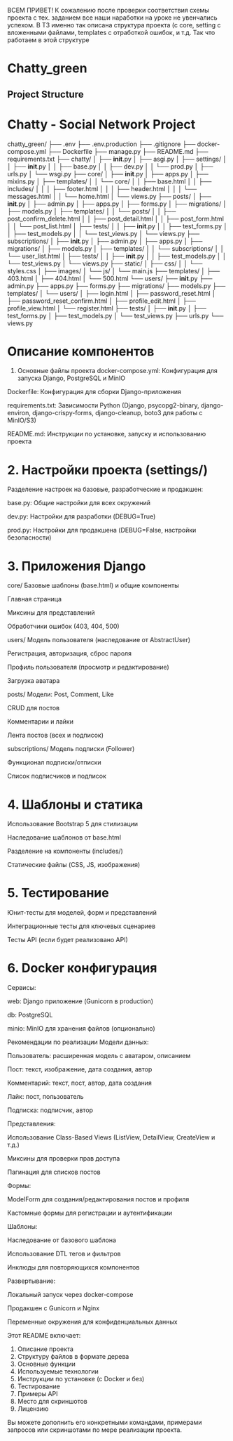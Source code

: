 ВСЕМ ПРИВЕТ!
К сожалению после проверки соответствия схемы проекта с тех. заданием все наши наработки на уроке не увенчались успехом. 
В ТЗ именно так описана структура проекта (с core, setting с вложенными файлами, templates с отработкой ошибок, и т.д. Так что работаем в этой структуре
# Chatty_green
## Project Structure

# Chatty - Social Network Project
chatty_green/
├── .env
├── .env.production
├── .gitignore
├── docker-compose.yml
├── Dockerfile
├── manage.py
├── README.md
├── requirements.txt
├── chatty/
│   ├── __init__.py
│   ├── asgi.py
│   ├── settings/
│   │   ├── __init__.py
│   │   ├── base.py
│   │   ├── dev.py
│   │   └── prod.py
│   ├── urls.py
│   └── wsgi.py
├── core/
│   ├── __init__.py
│   ├── apps.py
│   ├── mixins.py
│   ├── templates/
│   │   └── core/
│   │       ├── base.html
│   │       ├── includes/
│   │       │   ├── footer.html
│   │       │   ├── header.html
│   │       │   └── messages.html
│   │       └── home.html
│   └── views.py
├── posts/
│   ├── __init__.py
│   ├── admin.py
│   ├── apps.py
│   ├── forms.py
│   ├── migrations/
│   ├── models.py
│   ├── templates/
│   │   └── posts/
│   │       ├── post_confirm_delete.html
│   │       ├── post_detail.html
│   │       ├── post_form.html
│   │       └── post_list.html
│   ├── tests/
│   │   ├── __init__.py
│   │   ├── test_forms.py
│   │   ├── test_models.py
│   │   └── test_views.py
│   └── views.py
├── subscriptions/
│   ├── __init__.py
│   ├── admin.py
│   ├── apps.py
│   ├── migrations/
│   ├── models.py
│   ├── templates/
│   │   └── subscriptions/
│   │       └── user_list.html
│   ├── tests/
│   │   ├── __init__.py
│   │   ├── test_models.py
│   │   └── test_views.py
│   └── views.py
├── static/
│   ├── css/
│   │   └── styles.css
│   ├── images/
│   └── js/
│       └── main.js
├── templates/
│   ├── 403.html
│   ├── 404.html
│   └── 500.html
└── users/
    ├── __init__.py
    ├── admin.py
    ├── apps.py
    ├── forms.py
    ├── migrations/
    ├── models.py
    ├── templates/
    │   └── users/
    │       ├── login.html
    │       ├── password_reset.html
    │       ├── password_reset_confirm.html
    │       ├── profile_edit.html
    │       ├── profile_view.html
    │       └── register.html
    ├── tests/
    │   ├── __init__.py
    │   ├── test_forms.py
    │   ├── test_models.py
    │   └── test_views.py
    ├── urls.py
    └── views.py

# Описание компонентов
1. Основные файлы проекта
docker-compose.yml: Конфигурация для запуска Django, PostgreSQL и MinIO

Dockerfile: Конфигурация для сборки Django-приложения

requirements.txt: Зависимости Python (Django, psycopg2-binary, django-environ, django-crispy-forms, django-cleanup, boto3 для работы с MinIO/S3)

README.md: Инструкции по установке, запуску и использованию проекта

# 2. Настройки проекта (settings/)
Разделение настроек на базовые, разработческие и продакшен:

base.py: Общие настройки для всех окружений

dev.py: Настройки для разработки (DEBUG=True)

prod.py: Настройки для продакшена (DEBUG=False, настройки безопасности)

# 3. Приложения Django
core/
Базовые шаблоны (base.html) и общие компоненты

Главная страница

Миксины для представлений

Обработчики ошибок (403, 404, 500)

users/
Модель пользователя (наследование от AbstractUser)

Регистрация, авторизация, сброс пароля

Профиль пользователя (просмотр и редактирование)

Загрузка аватара

posts/
Модели: Post, Comment, Like

CRUD для постов

Комментарии и лайки

Лента постов (всех и подписок)

subscriptions/
Модель подписки (Follower)

Функционал подписки/отписки

Список подписчиков и подписок

# 4. Шаблоны и статика
Использование Bootstrap 5 для стилизации

Наследование шаблонов от base.html

Разделение на компоненты (includes/)

Статические файлы (CSS, JS, изображения)

# 5. Тестирование
Юнит-тесты для моделей, форм и представлений

Интеграционные тесты для ключевых сценариев

Тесты API (если будет реализовано API)

# 6. Docker конфигурация
Сервисы:

web: Django приложение (Gunicorn в production)

db: PostgreSQL

minio: MinIO для хранения файлов (опционально)

Рекомендации по реализации
Модели данных:

Пользователь: расширенная модель с аватаром, описанием

Пост: текст, изображение, дата создания, автор

Комментарий: текст, пост, автор, дата создания

Лайк: пост, пользователь

Подписка: подписчик, автор

Представления:

Использование Class-Based Views (ListView, DetailView, CreateView и т.д.)

Миксины для проверки прав доступа

Пагинация для списков постов

Формы:

ModelForm для создания/редактирования постов и профиля

Кастомные формы для регистрации и аутентификации

Шаблоны:

Наследование от базового шаблона

Использование DTL тегов и фильтров

Инклюды для повторяющихся компонентов

Развертывание:

Локальный запуск через docker-compose

Продакшен с Gunicorn и Nginx

Переменные окружения для конфиденциальных данных


Этот README включает:
1. Описание проекта
2. Структуру файлов в формате дерева
3. Основные функции
4. Используемые технологии
5. Инструкции по установке (с Docker и без)
6. Тестирование
7. Примеры API
8. Место для скриншотов
9. Лицензию

Вы можете дополнить его конкретными командами, примерами запросов или скриншотами по мере реализации проекта.
